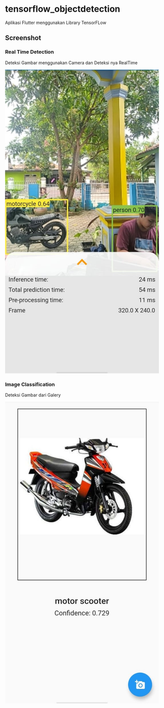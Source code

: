 # tensorflow_objectdetection

Aplikasi Flutter menggunakan Library TensorFLow

## Screenshot

### Real Time Detection
Deteksi Gambar menggunakan Camera dan Deteksi nya RealTime

![](assets/RealtimeDetection.jpeg)

### Image Classification
Deteksi Gambar dari Galery

![](assets/ImageClassification.jpeg)
